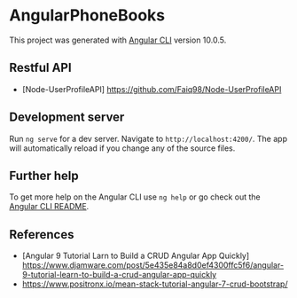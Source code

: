 # AngularPhoneBooks

This project was generated with [Angular CLI](https://github.com/angular/angular-cli) version 10.0.5.

## Restful API

- [Node-UserProfileAPI] https://github.com/Faiq98/Node-UserProfileAPI

## Development server

Run `ng serve` for a dev server. Navigate to `http://localhost:4200/`. The app will automatically reload if you change any of the source files.

## Further help

To get more help on the Angular CLI use `ng help` or go check out the [Angular CLI README](https://github.com/angular/angular-cli/blob/master/README.md).

## References

- [Angular 9 Tutorial Larn to Build a CRUD Angular App Quickly] https://www.djamware.com/post/5e435e84a8d0ef4300ffc5f6/angular-9-tutorial-learn-to-build-a-crud-angular-app-quickly
- https://www.positronx.io/mean-stack-tutorial-angular-7-crud-bootstrap/